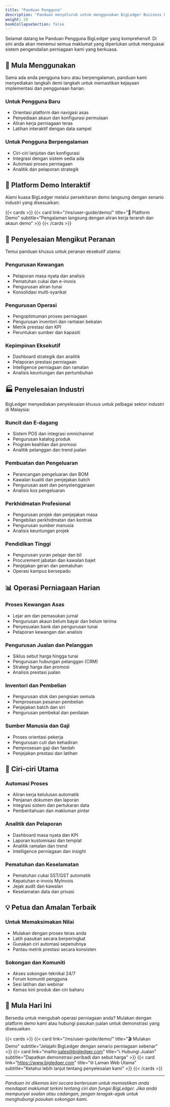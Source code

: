 ```yaml
---
title: "Panduan Pengguna"
description: "Panduan menyeluruh untuk menggunakan BigLedger Business Operating System"
weight: 20
bookCollapseSection: false
---
```


Selamat datang ke Panduan Pengguna BigLedger yang komprehensif. Di sini anda akan menemui semua maklumat yang diperlukan untuk menguasai sistem pengendalian perniagaan kami yang berkuasa.

## 🚀 Mula Menggunakan

Sama ada anda pengguna baru atau berpengalaman, panduan kami menyediakan langkah demi langkah untuk memastikan kejayaan implementasi dan penggunaan harian.

### Untuk Pengguna Baru
- Orientasi platform dan navigasi asas
- Penyediaan akaun dan konfigurasi permulaan
- Aliran kerja perniagaan teras
- Latihan interaktif dengan data sampel

### Untuk Pengguna Berpengalaman
- Ciri-ciri lanjutan dan konfigurasi
- Integrasi dengan sistem sedia ada
- Automasi proses perniagaan
- Analitik dan pelaporan strategik

## 📱 Platform Demo Interaktif

Alami kuasa BigLedger melalui persekitaran demo langsung dengan senario industri yang disesuaikan:

{{< cards >}}
  {{< card link="/ms/user-guide/demo/" title="🎯 Platform Demo" subtitle="Pengalaman langsung dengan aliran kerja terarah dan akaun demo" >}}
{{< /cards >}}

## 🏢 Penyelesaian Mengikut Peranan

Temui panduan khusus untuk peranan eksekutif utama:

### Pengurusan Kewangan
- Pelaporan masa nyata dan analisis
- Pematuhan cukai dan e-invois
- Pengurusan aliran tunai
- Konsolidasi multi-syarikat

### Pengurusan Operasi
- Pengoptimuman proses perniagaan
- Pengurusan inventori dan rantaian bekalan
- Metrik prestasi dan KPI
- Peruntukan sumber dan kapasiti

### Kepimpinan Eksekutif
- Dashboard strategik dan analitik
- Pelaporan prestasi perniagaan
- Intelligence perniagaan dan ramalan
- Analisis keuntungan dan pertumbuhan

## 🏭 Penyelesaian Industri

BigLedger menyediakan penyelesaian khusus untuk pelbagai sektor industri di Malaysia:

### Runcit dan E-dagang
- Sistem POS dan integrasi omnichannel
- Pengurusan katalog produk
- Program keahlian dan promosi
- Analitik pelanggan dan trend jualan

### Pembuatan dan Pengeluaran
- Perancangan pengeluaran dan BOM
- Kawalan kualiti dan penjejakan batch
- Pengurusan aset dan penyelenggaraan
- Analisis kos pengeluaran

### Perkhidmatan Profesional
- Pengurusan projek dan penjejakan masa
- Pengebilan perkhidmatan dan kontrak
- Pengurusan sumber manusia
- Analisis keuntungan projek

### Pendidikan Tinggi
- Pengurusan yuran pelajar dan bil
- Procurement jabatan dan kawalan bajet
- Penjejakan geran dan pematuhan
- Operasi kampus bersepadu

## 📊 Operasi Perniagaan Harian

### Proses Kewangan Asas
- Lejar am dan pemasukan jurnal
- Pengurusan akaun belum bayar dan belum terima
- Penyesuaian bank dan pengurusan tunai
- Pelaporan kewangan dan analisis

### Pengurusan Jualan dan Pelanggan
- Siklus sebut harga hingga tunai
- Pengurusan hubungan pelanggan (CRM)
- Strategi harga dan promosi
- Analisis prestasi jualan

### Inventori dan Pembelian
- Pengurusan stok dan pengisian semula
- Pemprosesan pesanan pembelian
- Penjejakan batch dan siri
- Pengurusan pembekal dan penilaian

### Sumber Manusia dan Gaji
- Proses orientasi pekerja
- Pengurusan cuti dan kehadiran
- Pemprosesan gaji dan faedah
- Penjejakan prestasi dan latihan

## 🎯 Ciri-ciri Utama

### Automasi Proses
- Aliran kerja kelulusan automatik
- Penjanan dokumen dan laporan
- Integrasi sistem dan pertukaran data
- Pemberitahuan dan makluman pintar

### Analitik dan Pelaporan
- Dashboard masa nyata dan KPI
- Laporan kustomisasi dan templat
- Analitik ramalan dan trend
- Intelligence perniagaan dan insight

### Pematuhan dan Keselamatan
- Pematuhan cukai SST/GST automatik
- Kepatuhan e-invois MyInvois
- Jejak audit dan kawalan
- Keselamatan data dan privasi

## 💡 Petua dan Amalan Terbaik

### Untuk Memaksimakan Nilai
- Mulakan dengan proses teras anda
- Latih pasukan secara berperingkat
- Gunakan ciri automasi sepenuhnya
- Pantau metrik prestasi secara konsisten

### Sokongan dan Komuniti
- Akses sokongan teknikal 24/7
- Forum komuniti pengguna
- Sesi latihan dan webinar
- Kemas kini produk dan ciri baharu

## 🚦 Mula Hari Ini

Bersedia untuk mengubah operasi perniagaan anda? Mulakan dengan platform demo kami atau hubungi pasukan jualan untuk demonstrasi yang disesuaikan.

{{< cards >}}
  {{< card link="/ms/user-guide/demo/" title="🎬 Mulakan Demo" subtitle="Jelajahi BigLedger dengan senario perniagaan sebenar" >}}
  {{< card link="mailto:sales@bigledger.com" title="📞 Hubungi Jualan" subtitle="Dapatkan demonstrasi peribadi dan sebut harga" >}}
  {{< card link="https://www.bigledger.com" title="🌐 Laman Web Utama" subtitle="Ketahui lebih lanjut tentang penyelesaian kami" >}}
{{< /cards >}}

---

*Panduan ini dikemas kini secara berterusan untuk memastikan anda mendapat maklumat terkini tentang ciri dan fungsi BigLedger. Jika anda mempunyai soalan atau cadangan, jangan teragak-agak untuk menghubungi pasukan sokongan kami.*